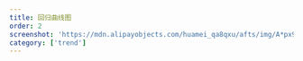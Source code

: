 ```yaml
---
title: 回归曲线图
order: 2
screenshot: 'https://mdn.alipayobjects.com/huamei_qa8qxu/afts/img/A*px9zQYKi5FsAAAAAAAAAAAAADmJ7AQ/original'
category: ['trend']
---
```


